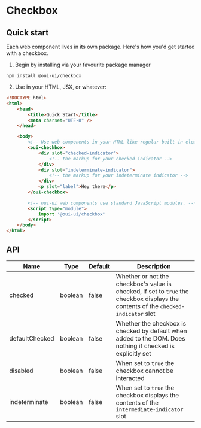 # Checkbox

## Quick start

Each web component lives in its own package. Here's how you'd get started with a checkbox.

1. Begin by installing via your favourite package manager

`npm install @oui-ui/checkbox`

2. Use in your HTML, JSX, or whatever:

```html
<!DOCTYPE html>
<html>
    <head>
        <title>Quick Start</title>
        <meta charset="UTF-8" />
    </head>

    <body>
        <!-- Use web components in your HTML like regular built-in elements. -->
        <oui-checkbox>
            <div slot="checked-indicator">
                <!-- the markup for your checked indicator -->
            </div>
            <div slot="indeterminate-indicator">
                <!-- the markup for your indeterminate indicator -->
            </div>
            <p slot="label">Hey there</p>
        </oui-checkbox>

        <!-- oui-ui web components use standard JavaScript modules. -->
        <script type="module">
            import '@oui-ui/checkbox'
        </script>
    </body>
</html>
```

## API

| Name           | Type    | Default | Description                                                                                                                         |
| -------------- | ------- | ------- | ----------------------------------------------------------------------------------------------------------------------------------- |
| checked        | boolean | false   | Whether or not the checkbox's value is checked, if set to `true` the checkbox displays the contents of the `checked-indicator` slot |
| defaultChecked | boolean | false   | Whether the checkbox is checked by default when added to the DOM. Does nothing if checked is explicitly set                         |
| disabled       | boolean | false   | When set to `true` the checkbox cannot be interacted                                                                                |
| indeterminate  | boolean | false   | When set to `true` the checkbox displays the contents of the `intermediate-indicator` slot                                          |
